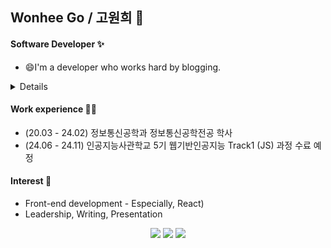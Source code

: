 ## Wonhee Go / 고원희 👋

#### Software Developer ✨
- 😄I'm a developer who works hard by blogging.
  
<details> possibleㅤlanguage ✍
  <img src="https://img.shields.io/badge/React-61DAFB?style=for-the-badge&logo=React&logoColor=white">
  <img src="https://img.shields.io/badge/JavaScript-F7DF1E?style=for-the-badge&logo=JavaScript&logoColor=white">
  <img src="https://img.shields.io/badge/HTML5-E34F26?style=for-the-badge&logo=HTML5&logoColor=white">
  <img src="https://img.shields.io/badge/CSS-1572B6?style=for-the-badge&logo=CSS3&logoColor=white">
  </br>
  <img src="https://img.shields.io/badge/node.js-5FA04E?style=for-the-badge&logo=nodedotjs&logoColor=white">
  <img src="https://img.shields.io/badge/Python-3776AB?style=for-the-badge&logo=Python&logoColor=white">
  </br>
  <img src="https://img.shields.io/badge/MySQL-4479A1?style=for-the-badge&logo=mysql&logoColor=white">
  <img src="https://img.shields.io/badge/Oracle-F80000?style=for-the-badge&logo=oracle&logoColor=white">
</details>

#### Work experience 🤹‍♀️
- (20.03 - 24.02) 정보통신공학과 정보통신공학전공 학사
- (24.06 - 24.11) 인공지능사관학교 5기 웹기반인공지능 Track1 (JS) 과정 수료 예정

#### Interest 👀
- Front-end development - Especially, React)
- Leadership, Writing, Presentation

<div align=center>
<a href="https://www.notion.so/wonniego/Wonnie-s-Library-c9106659a8ab4accad0e6a2840c09114?pvs=4" target="_blank"><img src="https://img.shields.io/badge/Notion-000000?style=for-the-badge&logo=Notion&logoColor=white"></a>
<a href="https://blog.naver.com/kodnjshee" target="_blank"><img src="https://img.shields.io/badge/Blog-03C75A?style=for-the-badge&logo=Naver&logoColor=white"></a>
<a href="https://github.com/gowonhee" target="_blank"><img src="https://img.shields.io/badge/GitHub-181717?style=for-the-badge&logo=GitHub&logoColor=white"></a>
</div>
<!-- 네이버 블로그랑 노션 추가할 것 (참조사이트 : https://m.blog.naver.com/yb2316/222260350184) -->

